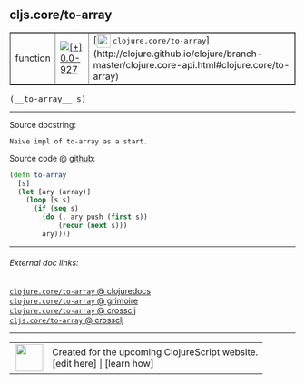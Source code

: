 ## cljs.core/to-array



 <table border="1">
<tr>
<td>function</td>
<td><a href="https://github.com/cljsinfo/cljs-api-docs/tree/0.0-927"><img valign="middle" alt="[+] 0.0-927" title="Added in 0.0-927" src="https://img.shields.io/badge/+-0.0--927-lightgrey.svg"></a> </td>
<td>
[<img height="24px" valign="middle" src="http://i.imgur.com/1GjPKvB.png"> <samp>clojure.core/to-array</samp>](http://clojure.github.io/clojure/branch-master/clojure.core-api.html#clojure.core/to-array)
</td>
</tr>
</table>


 <samp>
(__to-array__ s)<br>
</samp>

---





Source docstring:

```
Naive impl of to-array as a start.
```


Source code @ [github](https://github.com/clojure/clojurescript/blob/r2911/src/cljs/cljs/core.cljs#L2760-L2768):

```clj
(defn to-array
  [s]
  (let [ary (array)]
    (loop [s s]
      (if (seq s)
        (do (. ary push (first s))
            (recur (next s)))
        ary))))
```

<!--
Repo - tag - source tree - lines:

 <pre>
clojurescript @ r2911
└── src
    └── cljs
        └── cljs
            └── <ins>[core.cljs:2760-2768](https://github.com/clojure/clojurescript/blob/r2911/src/cljs/cljs/core.cljs#L2760-L2768)</ins>
</pre>

-->

---



###### External doc links:

[`clojure.core/to-array` @ clojuredocs](http://clojuredocs.org/clojure.core/to-array)<br>
[`clojure.core/to-array` @ grimoire](http://conj.io/store/v1/org.clojure/clojure/1.7.0-beta3/clj/clojure.core/to-array/)<br>
[`clojure.core/to-array` @ crossclj](http://crossclj.info/fun/clojure.core/to-array.html)<br>
[`cljs.core/to-array` @ crossclj](http://crossclj.info/fun/cljs.core.cljs/to-array.html)<br>

---

 <table>
<tr><td>
<img valign="middle" align="right" width="48px" src="http://i.imgur.com/Hi20huC.png">
</td><td>
Created for the upcoming ClojureScript website.<br>
[edit here] | [learn how]
</td></tr></table>

[edit here]:https://github.com/cljsinfo/cljs-api-docs/blob/master/cljsdoc/cljs.core_to-array.cljsdoc
[learn how]:https://github.com/cljsinfo/cljs-api-docs/wiki/cljsdoc-files

<!--

This information was too distracting to show to readers, but I'll leave it
commented here since it is helpful to:

- pretty-print the data used to generate this document
- and show how to retrieve that data



The API data for this symbol:

```clj
{:ns "cljs.core",
 :name "to-array",
 :signature ["[s]"],
 :history [["+" "0.0-927"]],
 :type "function",
 :full-name-encode "cljs.core_to-array",
 :source {:code "(defn to-array\n  [s]\n  (let [ary (array)]\n    (loop [s s]\n      (if (seq s)\n        (do (. ary push (first s))\n            (recur (next s)))\n        ary))))",
          :title "Source code",
          :repo "clojurescript",
          :tag "r2911",
          :filename "src/cljs/cljs/core.cljs",
          :lines [2760 2768]},
 :full-name "cljs.core/to-array",
 :clj-symbol "clojure.core/to-array",
 :docstring "Naive impl of to-array as a start."}

```

Retrieve the API data for this symbol:

```clj
;; from Clojure REPL
(require '[clojure.edn :as edn])
(-> (slurp "https://raw.githubusercontent.com/cljsinfo/cljs-api-docs/catalog/cljs-api.edn")
    (edn/read-string)
    (get-in [:symbols "cljs.core/to-array"]))
```

-->
